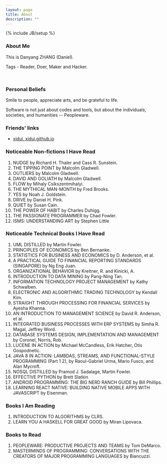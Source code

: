 ```yaml
---
layout: page
title: About
description: ""
---
```

{% include JB/setup %}

### About Me
This is Danyang ZHANG (Daniel).

Tags - Reader, Doer, Maker and Hacker.

<div class="github-card" data-user="idf">&nbsp;</div>
<script src="//cdn.jsdelivr.net/github-cards/latest/widget.js"></script>


### Personal Beliefs
Smile to people, appreciate arts, and be grateful to life.

Software is not just about codes and tools, but about the individuals, societies, and  humanities -- Peopleware.

### Friends' links
* [xidui, xidui.github.io](http://xidui.github.io)

### Noticeable Non-fictions I Have Read
1. NUDGE by Richard H. Thaler and Cass R. Sunstein.
1. THE TIPPING POINT by Malcolm Gladwell.
1. OUTLIERS by Malcolm Gladwell.
1. DAVID AND GOLIATH by Malcolm Gladwell.
1. FLOW by Mihaly Csikszentmihalyi.
1. THE MYTHICAL MAN-MONTH by Fred Brooks.
1. YES by Noah J. Goldstein.
1. DRIVE by Daniel H. Pink.
1. QUIET by Susan Cain.
1. THE POWER OF HABIT by Charles Duhigg.
1. THE PASSIONATE PROGRAMMER by Chad Fowler.
1. ISMS: UNDERSTANDING ART by Stephen Little

### Noticeable Technical Books I Have Read
1. UML DISTILLED by Martin Fowler.
1. PRINCIPLES OF ECONOMICS by Ben Bernanke.
1. STATISTICS FOR BUSINESS AND ECONOMICS by D. Anderson, et al.
1. A PRACTICAL GUIDE TO FINANCIAL REPORTING STANDARDS (SINGAPORE) by Ng Eng Juan.
1. ORGANIZATIONAL BEHAVIOR by Kreitner, R. and Kinicki, A.
1. INTRODUCTION TO DATA MINING by Pang-Ning Tan.
1. INFORMATION TECHNOLOGY PROJECT MANAGEMENT by Kathy Schwalben.
1. ELECTRONIC AND ALGORITHMIC TRADING TECHNOLOGY by Kendall Kim.
1. STRAIGHT THROUGH PROCESSING FOR FINANCIAL SERVICES by Ayesha Khanna.
1. AN INTRODUCTION TO MANAGEMENT SCIENCE by David R. Anderson, et al.
1. INTEGRATED BUSINESS PROCESSES WITH ERP SYSTEMS by Simha R. Magal, Jeffrey Word.
1. DATABASE SYSTEMS DESIGN, IMPLEMENTATION AND MANAGEMENT by Coronel, Norris, Rob.
1. LUCENE IN ACTION by Michael McCandless, Erik Hatcher, Otis Gospodnetic.
1. JAVA 8 IN ACTION: LAMBDAS, STREAMS, AND FUNCTIONAL-STYLE PROGRAMMING (Part 1 2), by Raoul-Gabriel Urma, Mario Fusco, and Alan Mycroft.
1. NOSQL DISTILLED by Pramod J. Sadalage, Martin Fowler.
1. EFFECTIVE PYTHON by Brett Slatkin
1. ANDROID PROGRAMMING: THE BIG NERD RANCH GUIDE by Bill Phillips.
1. LEARNING REACT NATIVE: BUILDING NATIVE MOBILE APPS WITH JAVASCRIPT by Eisenman.

### Books I Am Reading
1. INTRODUCTION TO ALGORITHMS by CLRS.
1. LEARN YOU A HASKELL FOR GREAT GOOD by Miran Lipovaca.

### Books to Read
1. PEOPLEWARE: PRODUCTIVE PROJECTS AND TEAMS by Tom DeMarco.
1. MASTERMINDS OF PROGRAMMING: CONVERSATIONS WITH THE CREATORS OF MAJOR PROGRAMMING LANGUAGES by Biancuzzi.

<!--
<IMG style="width: 50%" src="/assets/img/about/QR.png">
-->
